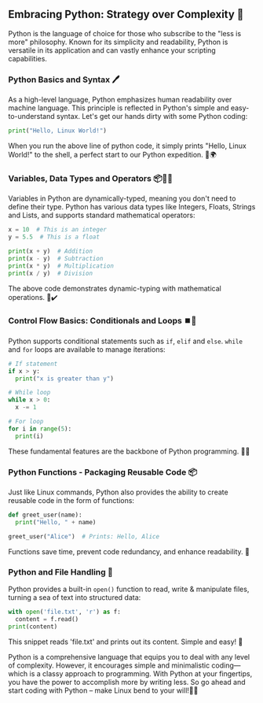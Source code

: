 ## Embracing Python: Strategy over Complexity 🐍

Python is the language of choice for those who subscribe to the "less is more" philosophy. Known for its simplicity and readability, Python is versatile in its application and can vastly enhance your scripting capabilities.

### Python Basics and Syntax 🖊️

As a high-level language, Python emphasizes human readability over machine language. This principle is reflected in Python's simple and easy-to-understand syntax. Let's get our hands dirty with some Python coding:

```python
print("Hello, Linux World!")
```

When you run the above line of python code, it simply prints "Hello, Linux World!" to the shell, a perfect start to our Python expedition. 👋🌍

### Variables, Data Types and Operators 📦🔢🔨

Variables in Python are dynamically-typed, meaning you don't need to define their type. Python has various data types like Integers, Floats, Strings and Lists, and supports standard mathematical operators:

```python
x = 10  # This is an integer
y = 5.5  # This is a float

print(x + y)  # Addition
print(x - y)  # Subtraction
print(x * y)  # Multiplication
print(x / y)  # Division
```

The above code demonstrates dynamic-typing with mathematical operations. 🔢✔️

### Control Flow Basics: Conditionals and Loops ⏹️🔄

Python supports conditional statements such as `if`, `elif` and `else`. `while` and `for` loops are available to manage iterations:

```python
# If statement
if x > y:
  print("x is greater than y")

# While loop
while x > 0:
  x -= 1

# For loop
for i in range(5):
  print(i)
```

These fundamental features are the backbone of Python programming. 💪💼

### Python Functions - Packaging Reusable Code 📦

Just like Linux commands, Python also provides the ability to create reusable code in the form of functions:

```python
def greet_user(name):
  print("Hello, " + name)

greet_user("Alice")  # Prints: Hello, Alice
```

Functions save time, prevent code redundancy, and enhance readability. 🎁

### Python and File Handling 📂

Python provides a built-in `open()` function to read, write & manipulate files, turning a sea of text into structured data:

```python
with open('file.txt', 'r') as f:
  content = f.read()
print(content)
```

This snippet reads 'file.txt' and prints out its content. Simple and easy! 📘

Python is a comprehensive language that equips you to deal with any level of complexity. However, it encourages simple and minimalistic coding—which is a classy approach to programming. With Python at your fingertips, you have the power to accomplish more by writing less. So go ahead and start coding with Python – make Linux bend to your will!🐍💼